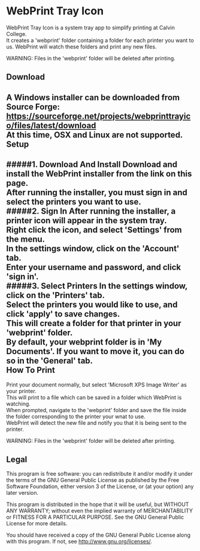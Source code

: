 WebPrint Tray Icon
==================

WebPrint Tray Icon is a system tray app to simplify printing at Calvin College.  
It creates a 'webprint' folder containing a folder for each printer you want to us.
WebPrint will watch these folders and print any new files.

WARNING: Files in the 'webprint' folder will be deleted after printing.

Download
--------
A Windows installer can be downloaded from Source Forge:  
https://sourceforge.net/projects/webprinttrayico/files/latest/download  
At this time, OSX and Linux are not supported.  
Setup
-----
#####1. Download And Install
Download and install the WebPrint installer from the link on this page.  
After running the installer, you must sign in and select the printers you want to use.  
#####2. Sign In
After running the installer, a printer icon will appear in the system tray.  
Right click the icon, and select 'Settings' from the menu.  
In the settings window, click on the 'Account' tab.  
Enter your username and password, and click 'sign in'.  
#####3. Select Printers
In the settings window, click on the 'Printers' tab.  
Select the printers you would like to use, and click 'apply' to save changes.  
This will create a folder for that printer in your 'webprint' folder.  
By default, your webprint folder is in 'My Documents'. If you want to move it, you can do so in the 'General' tab.  
How To Print
------------
Print your document normally, but select 'Microsoft XPS Image Writer' as your printer.  
This will print to a file which can be saved in a folder which WebPrint is watching.  
When prompted, navigate to the 'webprint' folder and save the file inside the folder corresponding to the printer your wnat to use.  
WebPrint will detect the new file and notify you that it is being sent to the printer.

WARNING: Files in the 'webprint' folder will be deleted after printing.

Legal
-----
This program is free software: you can redistribute it and/or modify
it under the terms of the GNU General Public License as published by
the Free Software Foundation, either version 3 of the License, or
(at your option) any later version.

This program is distributed in the hope that it will be useful,
but WITHOUT ANY WARRANTY; without even the implied warranty of
MERCHANTABILITY or FITNESS FOR A PARTICULAR PURPOSE. See the
GNU General Public License for more details.

You should have received a copy of the GNU General Public License
along with this program. If not, see <http://www.gnu.org/licenses/>.
